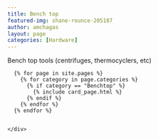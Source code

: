 ```yaml
---
title: Bench top
featured-img: shane-rounce-205187
author: amchagas
layout: page
categories: [Hardware]
---
```




Bench top tools (centrifuges, thermocyclers, etc)



<section class="blog">
  <div class="container">
    <div class="post-list" itemscope="" itemtype="http://schema.org/Blog">

      {% for page in site.pages %}
        {% for category in page.categories %}
          {% if category == "Benchtop" %}
            {% include card_page.html %}
          {% endif %}
        {% endfor %}
      {% endfor %}


    </div>
  </div>
</section>
